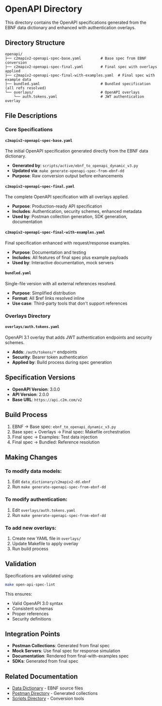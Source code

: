 # OpenAPI Directory

This directory contains the OpenAPI specifications generated from the EBNF data dictionary and enhanced with authentication overlays.

## Directory Structure

```
openapi/
├── c2mapiv2-openapi-spec-base.yaml         # Base spec from EBNF conversion
├── c2mapiv2-openapi-spec-final.yaml        # Final spec with overlays applied
├── c2mapiv2-openapi-spec-final-with-examples.yaml  # Final spec with example data
├── bundled.yaml                            # Bundled specification (all refs resolved)
└── overlays/                               # OpenAPI overlays
    └── auth.tokens.yaml                    # JWT authentication overlay
```

## File Descriptions

### Core Specifications

#### `c2mapiv2-openapi-spec-base.yaml`
The initial OpenAPI specification generated directly from the EBNF data dictionary.
- **Generated by**: `scripts/active/ebnf_to_openapi_dynamic_v3.py`
- **Updated via**: `make generate-openapi-spec-from-ebnf-dd`
- **Purpose**: Raw conversion output before enhancements

#### `c2mapiv2-openapi-spec-final.yaml`
The complete OpenAPI specification with all overlays applied.
- **Purpose**: Production-ready API specification
- **Includes**: Authentication, security schemes, enhanced metadata
- **Used by**: Postman collection generation, SDK generation, documentation

#### `c2mapiv2-openapi-spec-final-with-examples.yaml`
Final specification enhanced with request/response examples.
- **Purpose**: Documentation and testing
- **Includes**: All features of final spec plus example payloads
- **Used by**: Interactive documentation, mock servers

#### `bundled.yaml`
Single-file version with all external references resolved.
- **Purpose**: Simplified distribution
- **Format**: All $ref links resolved inline
- **Use case**: Third-party tools that don't support references

### Overlays Directory

#### `overlays/auth.tokens.yaml`
OpenAPI 3.1 overlay that adds JWT authentication endpoints and security schemes.
- **Adds**: `/auth/tokens/*` endpoints
- **Security**: Bearer token authentication
- **Applied by**: Build process during spec generation

## Specification Versions

- **OpenAPI Version**: 3.0.0
- **API Version**: 2.0.0
- **Base URL**: `https://api.c2m.com/v2`

## Build Process

1. EBNF → Base spec: `ebnf_to_openapi_dynamic_v3.py`
2. Base spec + Overlays → Final spec: Makefile orchestration
3. Final spec → Examples: Test data injection
4. Final spec → Bundled: Reference resolution

## Making Changes

### To modify data models:
1. Edit `data_dictionary/c2mapiv2-dd.ebnf`
2. Run `make generate-openapi-spec-from-ebnf-dd`

### To modify authentication:
1. Edit `overlays/auth.tokens.yaml`
2. Run `make generate-openapi-spec-from-ebnf-dd`

### To add new overlays:
1. Create new YAML file in `overlays/`
2. Update Makefile to apply overlay
3. Run build process

## Validation

Specifications are validated using:
```bash
make open-api-spec-lint
```

This ensures:
- Valid OpenAPI 3.0 syntax
- Consistent schemas
- Proper references
- Security definitions

## Integration Points

- **Postman Collections**: Generated from final spec
- **Mock Servers**: Use final spec for response simulation
- **Documentation**: Rendered from final-with-examples spec
- **SDKs**: Generated from final spec

## Related Documentation

- [Data Dictionary](../data_dictionary/README.md) - EBNF source files
- [Postman Directory](../postman/README.md) - Generated collections
- [Scripts Directory](../scripts/README.md) - Conversion tools